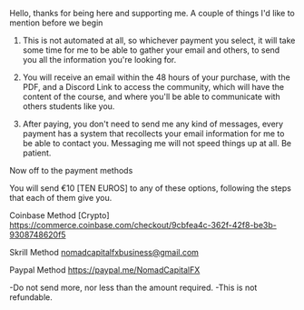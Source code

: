 Hello, thanks for being here and supporting me.
A couple of things I'd like to mention before we begin

1. This is not automated at all, so whichever payment you select, it will take some time for me to be able to gather your email and others, to send you all the information you're looking for.

2. You will receive an email within the 48 hours of your purchase, with the PDF, and a Discord Link to access the community, which will have the content of the course, and where you'll be able to communicate with others students like you.

3. After paying, you don't need to send me any kind of messages, every payment has a system that recollects your email information for me to be able to contact you. Messaging me will not speed things up at all. Be patient.

Now off to the payment methods

You will send €10 [TEN EUROS] to any of these options, following the steps that each of them give you.

Coinbase Method [Crypto]
https://commerce.coinbase.com/checkout/9cbfea4c-362f-42f8-be3b-9308748620f5

Skrill Method
nomadcapitalfxbusiness@gmail.com 

Paypal Method
https://paypal.me/NomadCapitalFX

-Do not send more, nor less than the amount required.
-This is not refundable.
